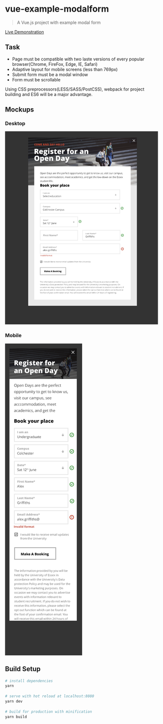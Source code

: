 # vue-example-modalform

> A Vue.js project with example modal form

[Live Demonstration](https://valyakin.github.io/vue-example-modalform)

## Task
* Page must be compatible with two laste versions of every popular browser(Chrome, FireFox, Edge, IE, Safari)
* Adaptive layout for mobile screens (less than 769px)
* Submit form must be a modal window
* Form must be scrollable

Using CSS preprocessors(LESS/SASS/PostCSS), webpack for project building and ES6 will be a major advantage.

## Mockups

### Desktop

![Desktop mockup image](./static/img/formmodal_desktop.png)

### Mobile

![Mobile mockup image](./static/img/formmodal_mobile.png)

## Build Setup

``` bash
# install dependencies
yarn

# serve with hot reload at localhost:8080
yarn dev

# build for production with minification
yarn build
```
